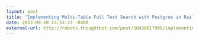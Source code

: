 ```yaml
---
layout: post
title: "Implementing Multi-Table Full Text Search with Postgres in Rails"
date: 2013-09-28 13:53:13 -0400
external-url: http://robots.thoughtbot.com/post/58438017998/implementing-multi-table-full-text-search-with-postgres
---
```

